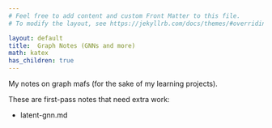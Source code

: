 ```yaml
---
# Feel free to add content and custom Front Matter to this file.
# To modify the layout, see https://jekyllrb.com/docs/themes/#overriding-theme-defaults

layout: default
title:  Graph Notes (GNNs and more)
math: katex
has_children: true
---
```


My notes on graph mafs (for the sake of my learning projects).


These are first-pass notes that need extra work:
- latent-gnn.md